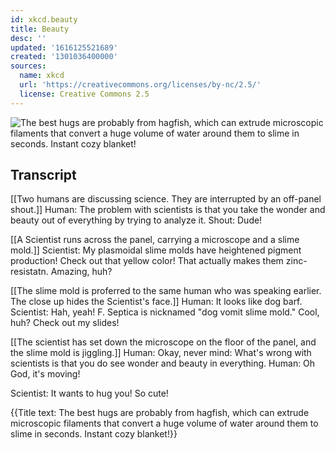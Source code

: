 ```yaml
---
id: xkcd.beauty
title: Beauty
desc: ''
updated: '1616125521689'
created: '1301036400000'
sources:
  name: xkcd
  url: 'https://creativecommons.org/licenses/by-nc/2.5/'
  license: Creative Commons 2.5
---
```

![The best hugs are probably from hagfish, which can extrude microscopic filaments that convert a huge volume of water around them to slime in seconds. Instant cozy blanket!](https://imgs.xkcd.com/comics/beauty.png)

## Transcript
[[Two humans are discussing science.  They are interrupted by an off-panel shout.]]
Human: The problem with scientists is that you take the wonder and beauty out of everything by trying to analyze it.
Shout: Dude!

[[A Scientist runs across the panel, carrying a microscope and a slime mold.]]
Scientist: My plasmoidal slime molds have heightened pigment production! Check out that yellow color! That actually makes them zinc-resistatn. Amazing, huh?

[[The slime mold is proferred to the same human who was speaking earlier.  The close up hides the Scientist's face.]]
Human: It looks like dog barf.
Scientist: Hah, yeah! F. Septica is nicknamed "dog vomit slime mold."  Cool, huh?  Check out my slides!

[[The scientist has set down the microscope on the floor of the panel, and the slime mold is jiggling.]]
Human: Okay, never mind: What's wrong with scientists is that you 
do
 see wonder and beauty in everything.
Human: Oh God, it's 
moving!

Scientist: It wants to hug you! So cute!

{{Title text: The best hugs are probably from hagfish, which can extrude microscopic filaments that convert a huge volume of water around them to slime in seconds. Instant cozy blanket!}}

